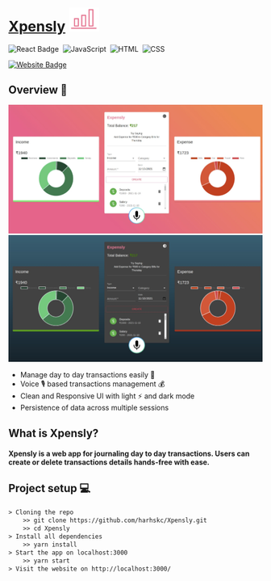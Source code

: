 # [Xpensly](https://xpensly.netlify.app/) <img width="60" src="images/xpensly-logo.png">

![React Badge](http://img.shields.io/badge/Powered%20By-React-blue?style=for-the-badge&logo=)&nbsp;
![JavaScript](https://img.shields.io/badge/JavaScript-F7DF1E?style=for-the-badge&logo=&logoColor)&nbsp;
![HTML](https://img.shields.io/badge/HTML5-E34F26?style=for-the-badge&logo=&logoColor=white)&nbsp;
![CSS](https://img.shields.io/badge/CSS-239120?&style=for-the-badge&logo=&logoColor=white)&nbsp;

[![Website Badge](https://img.shields.io/badge/Visit-Now-green?style=for-the-badge&logo=vercel)](https://xpensly.netlify.app/)

## Overview 👀

<img src="images/xpensly-light.jpeg">
<img src="images/xpensly-dark.jpeg">

- Manage day to day transactions easily 💸
- Voice 🎙️ based transactions management 💰
- Clean and Responsive UI with light ⚡ and dark mode
- Persistence of data across multiple sessions

## What is Xpensly?

#### Xpensly is a web app for journaling day to day transactions. Users can create or delete transactions details hands-free with ease.

## Project setup 💻

```
> Cloning the repo
    >> git clone https://github.com/harhskc/Xpensly.git
    >> cd Xpensly
> Install all dependencies
    >> yarn install
> Start the app on localhost:3000
    >> yarn start
> Visit the website on http://localhost:3000/

```
